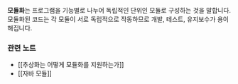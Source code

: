 **모듈화**는 프로그램을 기능별로 나누어 독립적인 단위인 모듈로 구성하는 것을 말합니다. 모듈화된 코드는 각 모듈이 서로 독립적으로 작동하므로 개발, 테스트, 유지보수가 용이해집니다.

### 관련 노트
- [[추상화는 어떻게 모듈화를 지원하는가]]
- [[자바 모듈]]